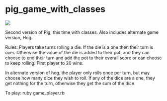 # pig_game_with_classes

<a href="https://codeclimate.com/github/ablythe/pig_game_with_classes"><img src="https://codeclimate.com/github/ablythe/pig_game_with_classes/badges/gpa.svg" /></a>

Second version of Pig, this time with classes. Also includes alternate game version, Hog.

Rules:
Players take turns rolling a die. If the die is a one then their turn is over. Otherwise the value of the die is added to their pot, and they can choose to end their turn and add the pot to their overall score or can choose to keep rolling. First player to 20 wins.

In alternate version of hog, the player only rolls once per turn, but may choose how many dice they wish to roll. If any of the dice are a one, they get nothing for the turn, otherwise they get the sum of the dice.

To play: ruby game_player.rb